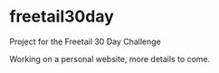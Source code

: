 # freetail30day
Project for the Freetail 30 Day Challenge

Working on a personal website, more details to come.
